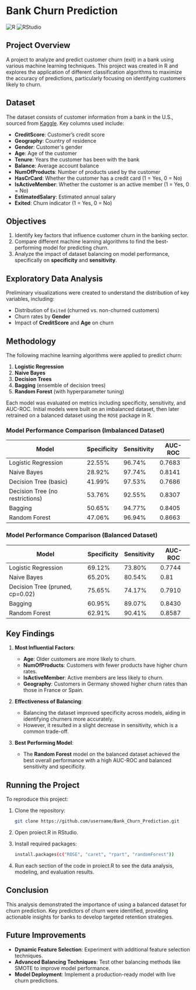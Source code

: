 # Bank Churn Prediction

![R](https://img.shields.io/badge/R-Programming-blue)
![RStudio](https://img.shields.io/badge/RStudio-IDE-blue)

## Project Overview

A project to analyze and predict customer churn (exit) in a bank using various machine learning techniques. This project was created in R and explores the application of different classification algorithms to maximize the accuracy of predictions, particularly focusing on identifying customers likely to churn.


## Dataset

The dataset consists of customer information from a bank in the U.S., sourced from [Kaggle](https://www.kaggle.com/datasets/shantanudhakadd/bank-customer-churn-prediction/data). Key columns used include:

- **CreditScore**: Customer’s credit score
- **Geography**: Country of residence
- **Gender**: Customer's gender
- **Age**: Age of the customer
- **Tenure**: Years the customer has been with the bank
- **Balance**: Average account balance
- **NumOfProducts**: Number of products used by the customer
- **HasCrCard**: Whether the customer has a credit card (1 = Yes, 0 = No)
- **IsActiveMember**: Whether the customer is an active member (1 = Yes, 0 = No)
- **EstimatedSalary**: Estimated annual salary
- **Exited**: Churn indicator (1 = Yes, 0 = No)

## Objectives

1. Identify key factors that influence customer churn in the banking sector.
2. Compare different machine learning algorithms to find the best-performing model for predicting churn.
3. Analyze the impact of dataset balancing on model performance, specifically on **specificity** and **sensitivity**.

## Exploratory Data Analysis

Preliminary visualizations were created to understand the distribution of key variables, including:

- Distribution of `Exited` (churned vs. non-churned customers)
- Churn rates by **Gender**
- Impact of **CreditScore** and **Age** on churn

## Methodology

The following machine learning algorithms were applied to predict churn:

1. **Logistic Regression**
2. **Naive Bayes**
3. **Decision Trees**
4. **Bagging** (ensemble of decision trees)
5. **Random Forest** (with hyperparameter tuning)

Each model was evaluated on metrics including specificity, sensitivity, and AUC-ROC. Initial models were built on an imbalanced dataset, then later retrained on a balanced dataset using the `ROSE` package in R.

### Model Performance Comparison (Imbalanced Dataset)

| Model            | Specificity | Sensitivity | AUC-ROC |
|------------------|-------------|-------------|---------|
| Logistic Regression | 22.55% | 96.74% | 0.7683 |
| Naive Bayes         | 28.92% | 97.74% | 0.8141 |
| Decision Tree (basic) | 41.99% | 97.53% | 0.7686 |
| Decision Tree (no restrictions) | 53.76% | 92.55% | 0.8307 |
| Bagging           | 50.65% | 94.77% | 0.8405 |
| Random Forest     | 47.06% | 96.94% | 0.8663 |

### Model Performance Comparison (Balanced Dataset)

| Model            | Specificity | Sensitivity | AUC-ROC |
|------------------|-------------|-------------|---------|
| Logistic Regression | 69.12% | 73.80% | 0.7744 |
| Naive Bayes         | 65.20% | 80.54% | 0.81   |
| Decision Tree (pruned, cp=0.02) | 75.65% | 74.17% | 0.7910 |
| Bagging           | 60.95% | 89.07% | 0.8430 |
| Random Forest     | 62.91% | 90.41% | 0.8587 |

## Key Findings

1. **Most Influential Factors**:
   - **Age**: Older customers are more likely to churn.
   - **NumOfProducts**: Customers with fewer products have higher churn rates.
   - **IsActiveMember**: Active members are less likely to churn.
   - **Geography**: Customers in Germany showed higher churn rates than those in France or Spain.

2. **Effectiveness of Balancing**:
   - Balancing the dataset improved specificity across models, aiding in identifying churners more accurately.
   - However, it resulted in a slight decrease in sensitivity, which is a common trade-off.

3. **Best Performing Model**:
   - The **Random Forest** model on the balanced dataset achieved the best overall performance with a high AUC-ROC and balanced sensitivity and specificity.

## Running the Project

To reproduce this project:

1. Clone the repository:
   ```bash
   git clone https://github.com/username/Bank_Churn_Prediction.git
   ```

2. Open proiect.R in RStudio.

3. Install required packages:
   ```bash
   install.packages(c("ROSE", "caret", "rpart", "randomForest"))
   ```

4. Run each section of the code in proiect.R to see the data analysis, modeling, and evaluation results.

## Conclusion

This analysis demonstrated the importance of using a balanced dataset for churn prediction. Key predictors of churn were identified, providing actionable insights for banks to develop targeted retention strategies.

## Future Improvements

- **Dynamic Feature Selection**: Experiment with additional feature selection techniques.
- **Advanced Balancing Techniques**: Test other balancing methods like SMOTE to improve model performance.
- **Model Deployment**: Implement a production-ready model with live churn predictions.


